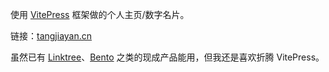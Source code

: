 使用 [VitePress](https://vitepress.dev/) 框架做的个人主页/数字名片。

链接：[tangjiayan.cn](https://www.tangjiayan.cn/)

虽然已有 [Linktree](https://linktr.ee/)、[Bento](https://bento.me/) 之类的现成产品能用，但我还是喜欢折腾 VitePress。
